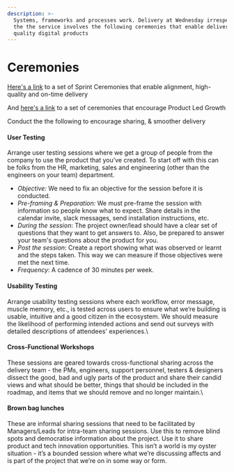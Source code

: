 ```yaml
---
description: >-
  Systems, frameworks and processes work. Delivery at Wednesday irrespective of
  the the service involves the following ceremonies that enable delivery of high
  quality digital products
---
```


# Ceremonies

[Here's a link](https://playbook.wednesday.is/services-what-we-do/launch-startups-and-early-stage-companies#ceremonies-1) to a set of Sprint Ceremonies that enable alignment, high-quality and on-time delivery

And [here's a link](https://playbook.wednesday.is/services-what-we-do/amplify-scaleups-and-hyper-growth-companies#product-led-growth-1) to a set of ceremonies that encourage Product Led Growth

Conduct the the following to encourage sharing, & smoother delivery

#### **User Testing**

Arrange user testing sessions where we get a group of people from the company to use the product that you’ve created. To start off with this can be folks from the HR, marketing, sales and engineering (other than the engineers on your team) department.

* _Objective:_ We need to fix an objective for the session before it is conducted.
* _Pre-framing & Preparation:_ We must pre-frame the session with information so people know what to expect. Share details in the calendar invite, slack messages, send installation instructions, etc.
* _During the session_: The project owner/lead should have a clear set of questions that they want to get answers to. Also, be prepared to answer your team's questions about the product for you.
* _Post the session_: Create a report showing what was observed or learnt and the steps taken. This way we can measure if those objectives were met the next time.
* _Frequency_: A cadence of 30 minutes per week.

#### **Usability Testing**

Arrange usability testing sessions where each workflow, error message, muscle memory, etc., is tested across users to ensure what we’re building is usable, intuitive and a good citizen in the ecosystem. We should measure the likelihood of performing intended actions and send out surveys with detailed descriptions of attendees' experiences.\


#### **Cross-Functional Workshops**

These sessions are geared towards cross-functional sharing across the delivery team - the PMs, engineers, support personnel, testers & designers dissect the good, bad and ugly parts of the product and share their candid views and what should be better, things that should be included in the roadmap, and items that we should remove and no longer maintain.\


#### **Brown bag lunches**

These are informal sharing sessions that need to be facilitated by Managers/Leads for intra-team sharing sessions. Use this to remove blind spots and democratise information about the project. Use it to share product and tech innovation opportunities. This isn’t a world is my oyster situation - it’s a bounded session where what we’re discussing affects and is part of the project that we’re on in some way or form.

